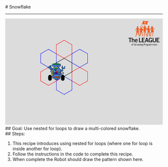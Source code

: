 
 <div id="recipeLeftColumn">
  # Snowflake
  <hr/>
  <img src="./snowflake.png"/>
  <div id="recipeGoal">
   ## Goal:
   Use nested for loops to draw a multi-colored snowflake.
  </div>
 </div>
 <div id="recipeRightColumn">
  <div id="recipeSteps">
   ## Steps:
   <ol id="stepList">
    <li>
     This recipe introduces using nested for loops (where one for loop is inside another for loop).
    </li>
    <li>
     Follow the instructions in the code to complete this recipe.
    </li>
    <li>
     When complete the Robot should draw the pattern shown here.
    </li>
   </ol>
  </div>
 </div>

